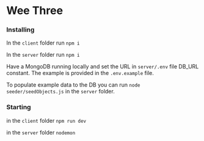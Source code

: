 # Wee Three

### Installing

In the `client` folder
run `npm i`

In the `server` folder
run `npm i`

Have a MongoDB running locally and set the URL in `server/.env` file DB_URL constant. The example is provided in the `.env.example` file.

To populate example data to the DB you can run `node seeder/seedObjects.js` in the `server` folder.

### Starting

in the `client` folder `npm run dev`

in the `server` folder `nodemon`



